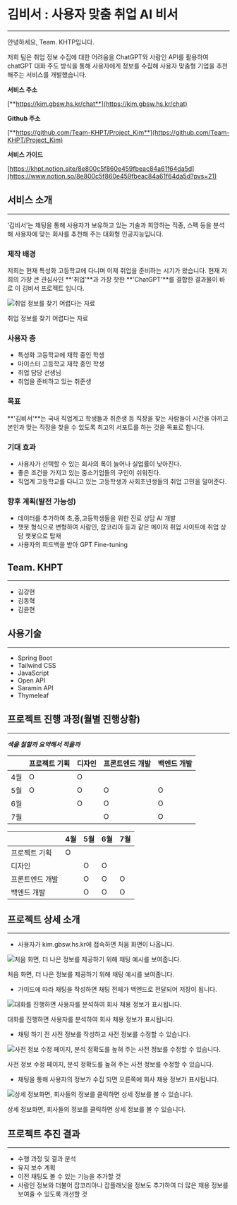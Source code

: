 # 김비서 : 사용자 맞춤 취업 AI 비서

---

안녕하세요, Team. KHTP입니다.

저희 팀은 취업 정보 수집에 대한 어려움을 ChatGPT와 사람인 API를 활용하여 chatGPT 대화 주도 방식을 통해 사용자에게 정보를 수집해 사용자 맞춤형 기업을 추천해주는 서비스를 개발했습니다.

**서비스 주소**

[**https://kim.gbsw.hs.kr/chat**](https://kim.gbsw.hs.kr/chat)

**Github 주소**

[**https://github.com/Team-KHPT/Project_Kim**](https://github.com/Team-KHPT/Project_Kim)

**서비스 가이드**

[https://khpt.notion.site/8e800c5f860e459fbeac84a61f64da5d](https://www.notion.so/8e800c5f860e459fbeac84a61f64da5d?pvs=21)

## **서비스 소개**

---

‘김비서’는 채팅을 통해 사용자가 보유하고 있는 기술과 희망하는 직종, 스펙 등을 분석해 사용자에 맞는 회사를 추천해 주는 대화형 인공지능입니다.

### **제작 배경**

저희는 현재 특성화 고등학교에 다니며 이제 취업을 준비하는 시기가 왔습니다. 현재 저희의 가장 큰 관심사인 **'취업'**과 가장 핫한 **'ChatGPT'**를 결합한 결과물이 바로 이 김비서 프로젝트 입니다.

![취업 정보를 찾기 어렵다는 자료](resources/Untitled.png)

취업 정보를 찾기 어렵다는 자료

### **사용자 층**

- 특성화 고등학교에 재학 중인 학생
- 마이스터 고등학교 재학 중인 학생
- 취업 담당 선생님
- 취업을 준비하고 있는 취준생

### **목표**

**'김비서'**는 국내 직업계고 학생들과 취준생 등 직장을 찾는 사람들이 시간을 아끼고 본인과 맞는 직장을 찾을 수 있도록 최고의 서포트를 하는 것을 목표로 합니다.

### **기대 효과**

- 사용자가 선택할 수 있는 회사의 폭이 늘어나 실업률이 낮아진다.
- 좋은 조건을 가지고 있는 중소기업들의 구인이 쉬워진다.
- 직업계 고등학교를 다니고 있는 고등학생과 사회초년생들의 취업 고민을 덜어준다.

### **향후 계획(발전 가능성)**

- 데이터를 추가하여 초,중,고등학생들을 위한 진로 상담 AI 개발
- 챗봇 형식으로 변형하여 사람인, 잡코리아 등과 같은 메이저 취업 사이트에 취업 상담 챗봇으로 탑재
- 사용자의 피드백을 받아 GPT Fine-tuning

## **Team. KHPT**

---

- 김강현
- 김동혁
- 김윤현

## 사용기술

---

- Spring Boot
- Tailwind CSS
- JavaScript
- Open API
- Saramin API
- Thymeleaf

## 프로젝트 진행 과정(월별 진행상황)

---

***색을 칠할까 요약해서 적을까***

|  | 프로젝트 기획 | 디자인 | 프론트엔드 개발 | 백엔드 개발 |
| --- | --- | --- | --- | --- |
| 4월 | O | O |  |  |
| 5월 | O | O | O | O |
| 6월 |  | O | O | O |
| 7월 |  |  | O | O |

|  | 4월 | 5월 | 6월 | 7월 |
| --- | --- | --- | --- | --- |
| 프로젝트 기획 | O |  |  |  |
| 디자인 |  | O | O |  |
| 프론트엔드 개발 |  | O | O | O |
| 백엔드 개발 |  | O | O | O |

## 프로젝트 상세 소개

---

- 사용자가 kim.gbsw.hs.kr에 접속하면 처음 화면이 나옵니다.

![처음 화면, 더 나은 정보를 제공하기 위해 채팅 예시를 보여줍니다.](resources/Untitled%201.png)

처음 화면, 더 나은 정보를 제공하기 위해 채팅 예시를 보여줍니다.

- 가이드에 따라 채팅을 작성하면 채팅 전체가 백엔드로 전달되어 저장이 됩니다.

![대화를 진행하면 사용자를 분석하여 회사 채용 정보가 표시됩니다.](resources/Untitled%202.png)

대화를 진행하면 사용자를 분석하여 회사 채용 정보가 표시됩니다.

- 채팅 하기 전 사전 정보를 작성하고 사전 정보를 수정할 수 있습니다.

![사전 정보 수정 페이지, 분석 정확도를 높혀 주는 사전 정보를 수정할 수 있습니다.](resources/Untitled%203.png)

사전 정보 수정 페이지, 분석 정확도를 높혀 주는 사전 정보를 수정할 수 있습니다.

- 채팅을 통해 사용자의 정보가 수집 되면 오른쪽에 회사 채용 정보가 표시됩니다.

![상세 정보화면, 회사들의 정보를 클릭하면 상세 정보를 볼 수 있습니다.](resources/Untitled%204.png)

상세 정보화면, 회사들의 정보를 클릭하면 상세 정보를 볼 수 있습니다.

## 프로젝트 추진 결과

---

- 수행 과정 및 결과 분석
- 유지 보수 계획
- 이전 채팅도 볼 수 있는 기능을 추가할 것
- 사람인 정보와 더불어 잡코리아나 잡플래닛을 정보도 추가하여 더 많은 채용 정보를 보여줄 수 있도록 개선할 것